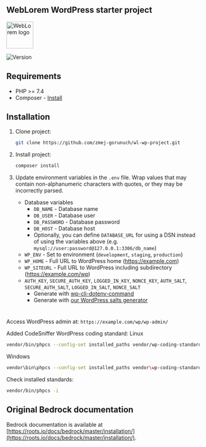 ## WebLorem WordPress starter project

<p>
  <img alt="WebLorem logo" src="https://weblorem.com/app/uploads/2022/04/logo.svg" height="70">
</p>

<p>
    <img src="https://img.shields.io/badge/theme-v2.1-informational" alt="Version">
</p>

## Requirements

- PHP >= 7.4
- Composer - [Install](https://getcomposer.org/doc/00-intro.md#installation-linux-unix-osx)

## Installation

1. Clone project:
   ```sh
   git clone https://github.com/zmej-gorunuch/wl-wp-project.git
   ```
2. Install project:
   ```sh 
   composer install
   ```
3. Update environment variables in the `.env` file. Wrap values that may contain non-alphanumeric characters with quotes, or they may be incorrectly parsed.

    - Database variables
      - `DB_NAME` - Database name
      - `DB_USER` - Database user
      - `DB_PASSWORD` - Database password
      - `DB_HOST` - Database host
      - Optionally, you can define `DATABASE_URL` for using a DSN instead of using the variables above (e.g. `mysql://user:password@127.0.0.1:3306/db_name`)
    - `WP_ENV` - Set to environment (`development`, `staging`, `production`)
    - `WP_HOME` - Full URL to WordPress home (https://example.com)
    - `WP_SITEURL` - Full URL to WordPress including subdirectory (https://example.com/wp)
    - `AUTH_KEY`, `SECURE_AUTH_KEY`, `LOGGED_IN_KEY`, `NONCE_KEY`, `AUTH_SALT`, `SECURE_AUTH_SALT`, `LOGGED_IN_SALT`, `NONCE_SALT`
      - Generate with [wp-cli-dotenv-command](https://github.com/aaemnnosttv/wp-cli-dotenv-command)
      - Generate with [our WordPress salts generator](https://roots.io/salts.html)
#

Access WordPress admin at:
`https://example.com/wp/wp-admin/`

Added CodeSniffer WordPress coding standard:
   Linux 
```sh 
vendor/bin/phpcs --config-set installed_paths vendor/wp-coding-standards/wpcs
```
   Windows 
```sh
vendor\bin\phpcs --config-set installed_paths vendor\wp-coding-standards\wpcs
```
   Check installed standards: 
```sh
vendor/bin/phpcs -i
```

## Original Bedrock documentation

Bedrock documentation is available at [https://roots.io/docs/bedrock/master/installation/](https://roots.io/docs/bedrock/master/installation/).
